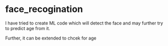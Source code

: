 # face_recogination

I have tried to create ML code which will detect the face and may further try to predict age from it.

Further, it can be extended to chcek for age 
